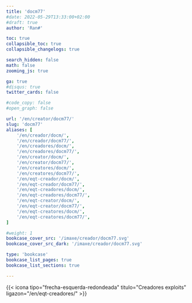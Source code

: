```yaml
---
title: 'docm77'
#date: 2022-05-29T13:33:00+02:00
#draft: true
author: 'Ran#'

toc: true
collapsible_toc: true
collapsible_changelogs: true

search_hidden: false
math: false
zooming_js: true

ga: true
#disqus: true
twitter_cards: false

#code_copy: false
#open_graph: false

url: '/en/creator/docm77/'
slug: 'docm77'
aliases: [
    '/en/creador/docm/',
    '/en/creador/docm77/',
    '/en/creadores/docm/',
    '/en/creadores/docm77/',
    '/en/creator/docm/',
    '/en/creator/docm77/',
    '/en/creatores/docm/',
    '/en/creatores/docm77/',
    '/en/eqt-creador/docm/',
    '/en/eqt-creador/docm77/',
    '/en/eqt-creadores/docm/',
    '/en/eqt-creadores/docm77/',
    '/en/eqt-creator/docm/',
    '/en/eqt-creator/docm77/',
    '/en/eqt-creatores/docm/',
    '/en/eqt-creatores/docm77/',
]

#weight: 1
bookcase_cover_src: '/imaxe/creador/docm77.svg'
bookcase_cover_src_dark: '/imaxe/creador/docm77.svg'

type: 'bookcase'
bookcase_list_pages: true
bookcase_list_sections: true

---
```


{{< icona tipo="frecha-esquerda-redondeada" titulo="Creadores exploits" ligazon="/en/eqt-creadores/" >}}
